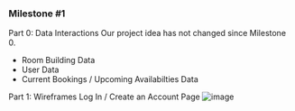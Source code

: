 ### Milestone #1 

Part 0: Data Interactions
Our project idea has not changed since Milestone 0. 
- Room Building Data 
- User Data
- Current Bookings / Upcoming Availabilties Data 

Part 1: Wireframes
Log In / Create an Account Page 
![image](files/Users/dishasrivastava/Desktop/roomProfilePage.png)



